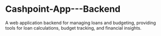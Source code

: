 # Cashpoint-App---Backend
 A web application backend for managing loans and budgeting, providing tools for loan calculations, budget tracking, and financial insights.
